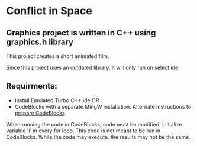 # Conflict in Space
## Graphics project is written in C++ using graphics.h library

This project creates a short animated film.

Since this project uses an outdated library, it will only run on select ide.
## Requirments:
* Install Emulated Turbo C++ ide
OR
* CodeBlocks with a separate MingW installation. Alternate instructions to [prepare CodeBlocks](https://www.geeksforgeeks.org/include-graphics-h-codeblocks/)

When running the code in CodeBlocks, code must be modified. Initialize variable 'i' in every for loop. This code is not meant to be run in CodeBlocks. While the code may execute, the results may not be the same.
